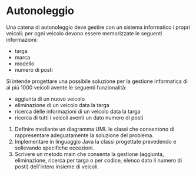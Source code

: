 # Autonoleggio

Una catena di autonoleggio deve gestire con un sistema informatico i propri veicoli; per ogni veicolo devono essere memorizzate le seguenti informazioni:

* targa
* marca
* modello
* numero di posti

Si intende progettare una possibile soluzione per la gestione informatica di al più 1000 veicoli avente le seguenti funzionalità:

* aggiunta di un nuovo veicolo
* eliminazione di un veicolo data la targa
* ricerca delle informazioni di un veicolo data la targa
* ricerca di tutti i veicoli aventi un dato numero di posti

1. Definire mediante un diagramma UML le classi che consentono di rappresentare adeguatamente la soluzione del problema.
2. Implementare in linguaggio Java la classi progettate prevedendo e sollevando specifiche eccezioni.
3. Scrivere un metodo main che consenta la gestione (aggiunta, eliminazione, ricerca per targa o per codice, elenco dato li numero di posti) dell'intero insieme di veicoli.